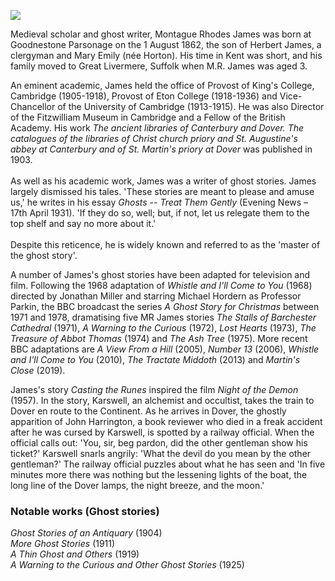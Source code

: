 <a href="https://juncture-digital.org"><img src="https://juncture-digital.org/images/ve-button.png"/></a>

<param author="Danny Rhodes" banner="/images/banners/19c.jpg" layout="vertical" num-images="4" num-maps="2" title="M. R. James OM FBA (1 August 1862 – 12 June 1936)" ve-config/>

<param aliases="Goodnestone" eid="Q2195317" ve-entity/>
<param aliases="Dover" eid="Q179224" ve-entity/>

Medieval scholar and ghost writer, Montague Rhodes James was born at Goodnestone Parsonage on the 1 August 1862, the son of Herbert James, a clergyman and Mary Emily (née Horton). His time in Kent was short, and his family moved to Great Livermere, Suffolk when M.R. James was aged 3.
<param ve-image-v2 manifest="https://iiif.juncture-digital.org/wc:Holy_Cross_Church_from_Walled_Garden_of_Goodnestone_Park_Kent_England_1.jpg/manifest.json">

An eminent academic, James held the office of Provost of King's College, Cambridge (1905-1918), Provost of Eton College (1918-1936) and Vice-Chancellor of the University of Cambridge (1913-1915). He was also Director of the Fitzwilliam Museum in Cambridge and a Fellow of the British Academy. His work _The ancient libraries of Canterbury and Dover. The catalogues of the libraries of Christ church priory and St. Augustine's abbey at Canterbury and of St. Martin's priory at Dover_ was published in 1903. 
<br/><br/>
As well as his academic work, James was a writer of ghost stories. James largely dismissed his tales. 'These stories are meant to please and amuse us,' he writes in his essay _Ghosts -- Treat Them Gently_ (Evening News – 17th April 1931). 'If they do so, well; but, if not, let us relegate them to the top shelf and say no more about it.'
<br/><br/>
Despite this reticence, he is widely known and referred to as the 'master of the ghost story'.
<param ve-image-v2 manifest="https://iiif.juncture-digital.org/wc:MRJames1900.jpg/manifest.json">

A number of James's ghost stories have been adapted for television and film. Following the 1968 adaptation of _Whistle and I'll Come to You_ (1968) directed by Jonathan Miller and starring Michael Hordern as Professor Parkin, the BBC broadcast the series _A Ghost Story for Christmas_ between 1971 and 1978, dramatising five MR James stories _The Stalls of Barchester Cathedral_ (1971), _A Warning to the Curious_ (1972), _Lost Hearts_ (1973), _The Treasure of Abbot Thomas_ (1974) and _The Ash Tree_ (1975). More recent BBC adaptations are _A View From a Hill_ (2005), _Number 13_ (2006), _Whistle and I'll Come to You_ (2010), _The Tractate Middoth_ (2013) and _Martin's Close_ (2019).
<param ve-image-v2 manifest="https://iiif.juncture-digital.org/wc:Whistle_and_I%27ll_come_to_you_illustration.jpg/manifest.json">

James's story _Casting the Runes_ inspired the film _Night of the Demon_ (1957). In the story, Karswell, an alchemist and occultist, takes the train to Dover en route to the Continent. As he arrives in Dover, the ghostly apparition of John Harrington, a book reviewer who died in a freak accident after he was cursed by Karswell, is spotted by a railway official. When the official calls out: 'You, sir, beg pardon, did the other gentleman show his ticket?' Karswell snarls angrily: 'What the devil do you mean by the other gentleman?' The railway official puzzles about what he has seen and 'In five minutes more there was nothing but the lessening lights of the boat, the long line of the Dover lamps, the night breeze, and the moon.'
<param ve-image-v2 manifest="https://iiif.juncture-digital.org/wc:The_former_Marine_Station%2C_Dover_-_geograph.org.uk_-_735239.jpg/manifest.json">

### Notable works (Ghost stories)  
_Ghost Stories of an Antiquary_ (1904)   
_More Ghost Stories_ (1911)   
_A Thin Ghost and Others_ (1919)   
_A Warning to the Curious and Other Ghost Stories_ (1925)
<param ve-image-v2 manifest="https://iiif.juncture-digital.org/wc:A_Thin_Ghost_and_Others_-_MR_James.jpg/manifest.json">
